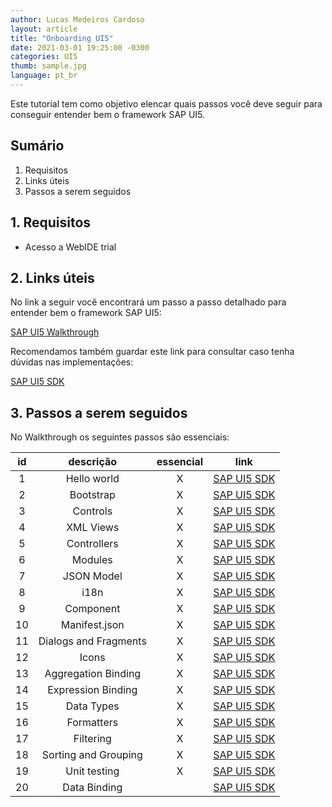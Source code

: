 ```yaml
---
author: Lucas Medeiros Cardoso
layout: article
title: "Onboarding UI5"
date: 2021-03-01 19:25:00 -0300 
categories: UI5
thumb: sample.jpg
language: pt_br
---
```


Este tutorial tem como objetivo elencar quais passos você deve seguir para conseguir entender bem o framework SAP UI5.

## Sumário

1. Requisitos
2. Links úteis
3. Passos a serem seguidos

## 1. Requisitos

- Acesso a WebIDE trial

## 2. Links úteis

No link a seguir você encontrará um passo a passo detalhado para entender bem o framework SAP UI5:

[SAP UI5 Walkthrough](https://sapui5.hana.ondemand.com/#/topic/3da5f4be63264db99f2e5b04c5e853db)

Recomendamos também guardar este link para consultar caso tenha dúvidas nas implementações:

[SAP UI5 SDK](https://sapui5.hana.ondemand.com/#/)

## 3. Passos a serem seguidos

No Walkthrough os seguintes passos são essenciais:

| id | descrição | essencial | link |
|:---:|:---:|:---:|:---:|
| 1 | Hello world | X | [SAP UI5 SDK](https://sapui5.hana.ondemand.com/#/topic/2680aa9b16c14a00b01261d04babbb39) |
| 2 | Bootstrap | X | [SAP UI5 SDK](https://sapui5.hana.ondemand.com/#/topic/fe12df2e338e43598977d09f3d191b7b) |
| 3 | Controls | X | [SAP UI5 SDK](https://sapui5.hana.ondemand.com/#/topic/ddbceecd7d3d42eea9cf78a820a238fb) |
| 4 | XML Views | X | [SAP UI5 SDK](https://sapui5.hana.ondemand.com/#/topic/1409791afe4747319a3b23a1e2fc7064) |
| 5 | Controllers | X | [SAP UI5 SDK](https://sapui5.hana.ondemand.com/#/topic/50579ddf2c934ce789e056cfffe9efa9) |
| 6 | Modules | X | [SAP UI5 SDK](https://sapui5.hana.ondemand.com/#/topic/f665d0de4dba405f9af4294de824b03b) |
| 7 | JSON Model | X | [SAP UI5 SDK](https://sapui5.hana.ondemand.com/#/topic/70ef981d350a495b940640801701c409) |
| 8 | i18n | X | [SAP UI5 SDK](https://sapui5.hana.ondemand.com/#/topic/df86bfbeab0645e5b764ffa488ed57dc) |
| 9 | Component | X | [SAP UI5 SDK](https://sapui5.hana.ondemand.com/#/topic/4cfa60872dca462cb87148ccd0d948ee) |
| 10 | Manifest.json | X | [SAP UI5 SDK](https://sapui5.hana.ondemand.com/#/topic/8f93bf2b2b13402e9f035128ce8b495f) |
| 11 | Dialogs and Fragments | X | [SAP UI5 SDK](https://sapui5.hana.ondemand.com/#/topic/4da72985139b4b83b5f1c1e0c0d2ed5a) |
| 12 | Icons | X | [SAP UI5 SDK](https://sapui5.hana.ondemand.com/#/topic/776f7352807e4f82b18176c8fbdc0c56) |
| 13 | Aggregation Binding | X | [SAP UI5 SDK](https://sapui5.hana.ondemand.com/#/topic/bf71375454654b44af01379a3c3a6273) |
| 14 | Expression Binding | X | [SAP UI5 SDK](https://sapui5.hana.ondemand.com/#/topic/c98d57347ba444c6945f596584d2db45) |
| 15 | Data Types | X | [SAP UI5 SDK](https://sapui5.hana.ondemand.com/#/topic/dfe04650afc046e0802abb1a1a90d2d9) |
| 16 | Formatters | X | [SAP UI5 SDK](https://sapui5.hana.ondemand.com/#/topic/0f8626ed7b7542ffaa44601828db20de) |
| 17 | Filtering | X | [SAP UI5 SDK](https://sapui5.hana.ondemand.com/#/topic/5295470d7eee46c1898ee46c1b9ad763) |
| 18 | Sorting and Grouping | X | [SAP UI5 SDK](https://sapui5.hana.ondemand.com/#/topic/c4b2a32bb72f483faa173e890e48d812) |
| 19 | Unit testing | X | [SAP UI5 SDK](https://sapui5.hana.ondemand.com/#/topic/e1ce1de315994a02bf162f4b3b5a9f09) |
| 20 | Data Binding |  | [SAP UI5 SDK](https://sapui5.hana.ondemand.com/#/topic/e5310932a71f42daa41f3a6143efca9c) |
